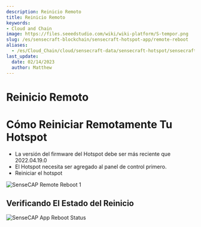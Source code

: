 ```yaml
---
description: Reinicio Remoto
title: Reinicio Remoto
keywords:
- Cloud and Chain
image: https://files.seeedstudio.com/wiki/wiki-platform/S-tempor.png
slug: /es/sensecraft-blockchain/sensecraft-hotspot-app/remote-reboot
aliases:
  - /es/Cloud_Chain/cloud/sensecraft-data/sensecraft-hotspot/sensecraft-hotspot-app/hotspot_management/remote-reboot
last_update:
  date: 02/14/2023
  author: Matthew
---
```


Reinicio Remoto
=============

**Cómo Reiniciar Remotamente Tu Hotspot**
=======================================

*   La versión del firmware del Hotspot debe ser más reciente que 2022.04.19.0
*   El Hotspot necesita ser agregado al panel de control primero.
*   Reiniciar el hotspot

![SenseCAP Remote Reboot 1](https://www.sensecapmx.com/wp-content/uploads/2022/07/reboot-1.png)

**Verificando El Estado del Reinicio**
------------------------------

![SenseCAP App Reboot Status](https://www.sensecapmx.com/wp-content/uploads/2022/07/image-2.png)